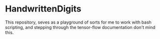 # HandwrittenDigits

This repository, seves as a playground of sorts for me to work with bash scripting, and stepping through the tensor-flow documentation don't mind this.

